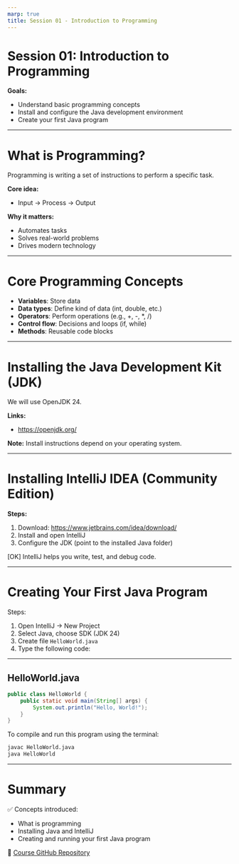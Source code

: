 ```yaml
---
marp: true
title: Session 01 - Introduction to Programming
---
```


# Session 01: Introduction to Programming

**Goals:**
- Understand basic programming concepts
- Install and configure the Java development environment
- Create your first Java program

---

# What is Programming?

Programming is writing a set of instructions to perform a specific task.

**Core idea:**
- Input -> Process -> Output

**Why it matters:**
- Automates tasks
- Solves real-world problems
- Drives modern technology

---

# Core Programming Concepts

- **Variables**: Store data
- **Data types**: Define kind of data (int, double, etc.)
- **Operators**: Perform operations (e.g., +, -, *, /)
- **Control flow**: Decisions and loops (if, while)
- **Methods**: Reusable code blocks

---

# Installing the Java Development Kit (JDK)

We will use OpenJDK 24.

**Links:**
- https://openjdk.org/

**Note:** Install instructions depend on your operating system.

---

# Installing IntelliJ IDEA (Community Edition)

**Steps:**
1. Download: https://www.jetbrains.com/idea/download/
2. Install and open IntelliJ
3. Configure the JDK (point to the installed Java folder)

[OK] IntelliJ helps you write, test, and debug code.

---

# Creating Your First Java Program

Steps:
1. Open IntelliJ -> New Project
2. Select Java, choose SDK (JDK 24)
3. Create file `HelloWorld.java`
4. Type the following code:

---

## HelloWorld.java

```java
public class HelloWorld {
    public static void main(String[] args) {
        System.out.println("Hello, World!");
    }
}
```
To compile and run this program using the terminal:

```bash
javac HelloWorld.java
java HelloWorld
```
---

# Summary

✅ Concepts introduced:
- What is programming
- Installing Java and IntelliJ
- Creating and running your first Java program

🔗 [Course GitHub Repository](https://github.com/yourusername/java-training-course)
